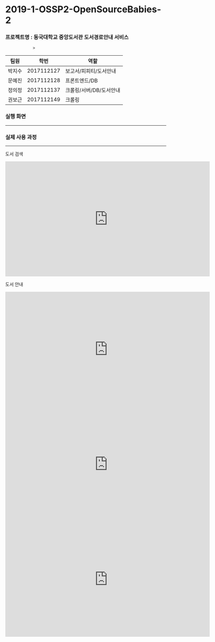 # 2019-1-OSSP2-OpenSourceBabies-2



### 프로젝트명 : 동국대학교 중앙도서관 도서경로안내 서비스
                >

팀원 | 학번 | 역할 
------ | ------------- | ------------- 
박지수 | 2017112127 | 보고서/피피티/도서안내
문예진 | 2017112128 | 프론트엔드/DB 
정의정 | 2017112137 | 크롤링/서버/DB/도서안내
권보근 | 2017112149 | 크롤링


### 실행 화면
---------------------------------------------






### 실제 사용 과정
-----------------------------------------------
도서 검색

<iframe width="640" height="360" src="https://www.youtube.com/watch?v=6C-BKN7NcAk" frameborder="0" gesture="media" allowfullscreen=""></iframe>

도서 안내

<iframe width="640" height="360" src="https://www.youtube.com/watch?v=_wr3VPQGWNQ" frameborder="0" gesture="media" allowfullscreen=""></iframe>
<iframe width="640" height="360" src="https://www.youtube.com/watch?v=APeF-9oMVrY" frameborder="0" gesture="media" allowfullscreen=""></iframe>
<iframe width="640" height="360" src="https://www.youtube.com/watch?v=b7j_m4lMBo0" frameborder="0" gesture="media" allowfullscreen=""></iframe>
